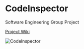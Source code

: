 # CodeInspector
Software Engineering Group Project

[Project Wiki](https://github.com/Mak1226/CodeInspector/wiki)



![CodeInspector](https://github.com/Mak1226/CodeInspector/assets/87255862/b5515305-bfe6-4214-a54f-f4bc1f1af3e7)
